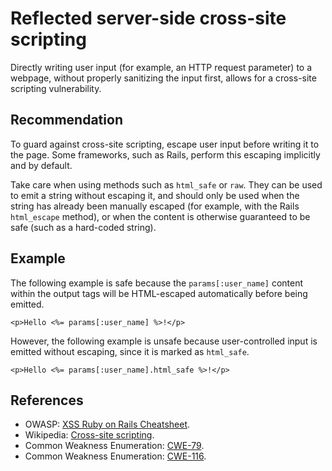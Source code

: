 # Reflected server-side cross-site scripting
Directly writing user input (for example, an HTTP request parameter) to a webpage, without properly sanitizing the input first, allows for a cross-site scripting vulnerability.


## Recommendation
To guard against cross-site scripting, escape user input before writing it to the page. Some frameworks, such as Rails, perform this escaping implicitly and by default.

Take care when using methods such as `html_safe` or `raw`. They can be used to emit a string without escaping it, and should only be used when the string has already been manually escaped (for example, with the Rails `html_escape` method), or when the content is otherwise guaranteed to be safe (such as a hard-coded string).


## Example
The following example is safe because the `params[:user_name]` content within the output tags will be HTML-escaped automatically before being emitted.


```none
<p>Hello <%= params[:user_name] %>!</p>

```
However, the following example is unsafe because user-controlled input is emitted without escaping, since it is marked as `html_safe`.


```none
<p>Hello <%= params[:user_name].html_safe %>!</p>

```

## References
* OWASP: [XSS Ruby on Rails Cheatsheet](https://cheatsheetseries.owasp.org/cheatsheets/Ruby_on_Rails_Cheat_Sheet.html#cross-site-scripting-xss).
* Wikipedia: [Cross-site scripting](http://en.wikipedia.org/wiki/Cross-site_scripting).
* Common Weakness Enumeration: [CWE-79](https://cwe.mitre.org/data/definitions/79.html).
* Common Weakness Enumeration: [CWE-116](https://cwe.mitre.org/data/definitions/116.html).
